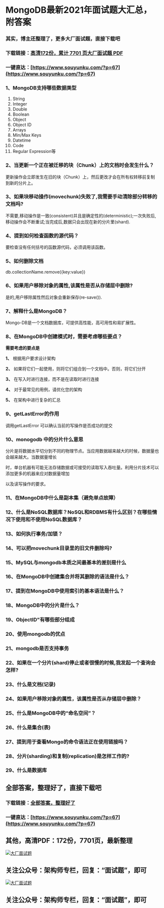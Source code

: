 # MongoDB最新2021年面试题大汇总，附答案

### 其实，博主还整理了，更多大厂面试题，直接下载吧

### 下载链接：[高清172份，累计 7701 页大厂面试题  PDF](https://www.souyunku.com/?p=67)

### 一键直达：[https://www.souyunku.com/?p=67](https://www.souyunku.com/?p=67)



### 1、MongoDB支持哪些数据类型

1. String
2. Integer
3. Double
4. Boolean
5. Object
6. Object ID
7. Arrays
8. Min/Max Keys
9. Datetime
10. Code
11. Regular Expression等


### 2、当更新一个正在被迁移的块（Chunk）上的文档时会发生什么？

更新操作会立即发生在旧的块（Chunk）上，然后更改才会在所有权转移前复制到新的分片上。


### 3、如果块移动操作(movechunk)失败了,我需要手动清除部分转移的文档吗?

不需要,移动操作是一致(consistent)并且是确定性的(deterministic);一次失败后,移动操作会不断重试;当完成后,数据只会出现在新的分片里(shard).


### 4、提到如何检查函数的源代码？

要检查没有任何括号的函数源代码，必须调用该函数。


### 5、如何删除文档

db.collectionName.remove({key:value})


### 6、如果用户移除对象的属性,该属性是否从存储层中删除?

是的,用户移除属性然后对象会重新保存(re-save()).


### 7、解释什么是MongoDB？

Mongo-DB是一个文档数据库，可提供高性能，高可用性和易扩展性。


### 8、在MongoDB中创建模式时，需要考虑哪些要点？

**需要考虑的要点是**

**1、** 根据用户要求设计架构

**2、** 如果将它们一起使用，则将它们组合到一个文档中。否则，将它们分开

**3、** 在写入时进行连接，而不是在读取时进行连接

**4、** 对于最常见的用例，请优化您的架构

**5、** 在架构中进行复杂的汇总


### 9、getLastError的作用

调用getLastError 可以确认当前的写操作是否成功的提交


### 10、monogodb 中的分片什么意思

分片是将数据水平切分到不同的物理节点。当应用数据越来越大的时候，数据量也会越来越大。当数据量增长

时，单台机器有可能无法存储数据或可接受的读取写入吞吐量。利用分片技术可以添加更多的机器来应对数据量增加

以及读写操作的要求。


### 11、在MongoDB中什么是副本集（避免单点故障）
### 12、什么是NoSQL数据库？NoSQL和RDBMS有什么区别？在哪些情况下使用和不使用NoSQL数据库？
### 13、如何执行事务/加锁？
### 14、可以把movechunk目录里的旧文件删除吗?
### 15、MySQL与mongodb本质之间最基本的差别是什么
### 16、在MongoDB中创建集合并将其删除的语法是什么？
### 17、提到在MongoDB中使用索引的基本语法是什么？
### 18、MongoDB中的分片是什么？
### 19、ObjectID"有哪些部分组成
### 20、使用mongodb的优点
### 21、mongodb是否支持事务
### 22、如果在一个分片(shard)停止或者很慢的时候,我发起一个查询会怎样?
### 23、什么是文档(记录)
### 24、如果用户移除对象的属性，该属性是否从存储层中删除？
### 25、什么是MongoDB中的“命名空间”？
### 26、什么是集合(表)
### 27、提到用于查看Mongo的命令语法正在使用链接吗？
### 28、分片(sharding)和复制(replication)是怎样工作的?
### 29、什么是数据库




## 全部答案，整理好了，直接下载吧

### 下载链接：[全部答案，整理好了](https://www.souyunku.com/?p=67)

### 一键直达：[https://www.souyunku.com/?p=67](https://www.souyunku.com/?p=67)


## 其他，高清PDF：172份，7701页，最新整理

[![大厂面试题](https://www.souyunku.com/wp-content/uploads/weixin/mst.png "大厂面试题")](https://souyunku.lanzous.com/b0alp9b9g "大厂面试题")

## 关注公众号：架构师专栏，回复：“面试题”，即可

[![大厂面试题](https://www.souyunku.com/wp-content/uploads/weixin/jiagoushi.png "架构师专栏")](https://souyunku.lanzous.com/b0alp9b9g "架构师专栏")

## 关注公众号：架构师专栏，回复：“面试题”，即可
